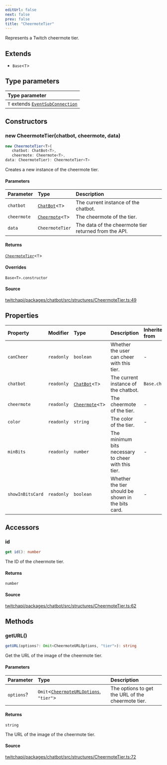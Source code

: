 ```yaml
---
editUrl: false
next: false
prev: false
title: "CheermoteTier"
---
```


Represents a Twitch cheermote tier.

## Extends

- `Base`\<`T`\>

## Type parameters

| Type parameter |
| :------ |
| `T` extends [`EventSubConnection`](/api/chatbot/enumerations/eventsubconnection/) |

## Constructors

### new CheermoteTier(chatbot, cheermote, data)

```ts
new CheermoteTier<T>(
   chatbot: ChatBot<T>, 
   cheermote: Cheermote<T>, 
data: CheermoteTier): CheermoteTier<T>
```

Creates a new instance of the cheermote tier.

#### Parameters

| Parameter | Type | Description |
| :------ | :------ | :------ |
| `chatbot` | [`ChatBot`](/api/chatbot/classes/chatbot/)\<`T`\> | The current instance of the chatbot. |
| `cheermote` | [`Cheermote`](/api/chatbot/classes/cheermote/)\<`T`\> | The cheermote of the tier. |
| `data` | `CheermoteTier` | The data of the cheermote tier returned from the API. |

#### Returns

[`CheermoteTier`](/api/chatbot/classes/cheermotetier/)\<`T`\>

#### Overrides

`Base<T>.constructor`

#### Source

[twitchapi/packages/chatbot/src/structures/CheermoteTier.ts:49](https://github.com/pablornc/twitchapi//blob/3baa008ac8be1133cbb9253985d5d4cd48b4e780/packages/chatbot/src/structures/CheermoteTier.ts#L49)

## Properties

| Property | Modifier | Type | Description | Inherited from |
| :------ | :------ | :------ | :------ | :------ |
| `canCheer` | `readonly` | `boolean` | Whether the user can cheer with this tier. | - |
| `chatbot` | `readonly` | [`ChatBot`](/api/chatbot/classes/chatbot/)\<`T`\> | The current instance of the chatbot. | `Base.chatbot` |
| `cheermote` | `readonly` | [`Cheermote`](/api/chatbot/classes/cheermote/)\<`T`\> | The cheermote of the tier. | - |
| `color` | `readonly` | `string` | The color of the tier. | - |
| `minBits` | `readonly` | `number` | The minimum bits necessary to cheer with this tier. | - |
| `showInBitsCard` | `readonly` | `boolean` | Whether the tier should be shown in the bits card. | - |

## Accessors

### id

```ts
get id(): number
```

The ID of the cheermote tier.

#### Returns

`number`

#### Source

[twitchapi/packages/chatbot/src/structures/CheermoteTier.ts:62](https://github.com/pablornc/twitchapi//blob/3baa008ac8be1133cbb9253985d5d4cd48b4e780/packages/chatbot/src/structures/CheermoteTier.ts#L62)

## Methods

### getURL()

```ts
getURL(options?: Omit<CheermoteURLOptions, "tier">): string
```

Get the URL of the image of the cheermote tier.

#### Parameters

| Parameter | Type | Description |
| :------ | :------ | :------ |
| `options`? | `Omit`\<[`CheermoteURLOptions`](/api/chatbot/interfaces/cheermoteurloptions/), `"tier"`\> | The options to get the URL of the cheermote tier. |

#### Returns

`string`

The URL of the image of the cheermote tier.

#### Source

[twitchapi/packages/chatbot/src/structures/CheermoteTier.ts:72](https://github.com/pablornc/twitchapi//blob/3baa008ac8be1133cbb9253985d5d4cd48b4e780/packages/chatbot/src/structures/CheermoteTier.ts#L72)
